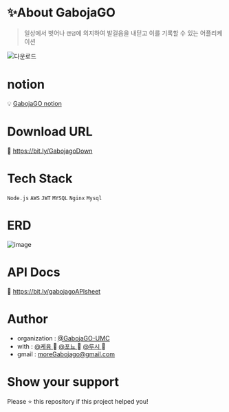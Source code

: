 # ✨About GabojaGO

> 일상에서 벗어나 ```랜덤```에 의지하여 발걸음을 내딛고 이를 기록할 수 있는 어플리케이션

![다운로드](https://user-images.githubusercontent.com/87413634/161967890-350621f7-e3b6-4dbb-8699-b3e9616803a8.png)

# notion
:bulb: [ GabojaGO notion ](https://bit.ly/Gabojago)

# Download URL
:bookmark_tabs: [ https://bit.ly/GabojagoDown ](https://bit.ly/GabojagoDown)

# Tech Stack
```Node.js``` ```AWS``` ```JWT``` ```MYSQL``` ```Nginx``` ```Mysql``` 

# ERD
![image](https://user-images.githubusercontent.com/87413634/161952509-17de07ec-c5d8-4dfa-8889-9721c6b9814a.png)

# API Docs
:scroll: [ https://bit.ly/gabojagoAPIsheet ](https://bit.ly/gabojagoAPIsheet)

# Author
+ organization : [ @GabojaGO-UMC ](https://github.com/GabojaGO-UMC)
+ with : [ @케융 ](https://github.com/hannah100-coder)👸  [ @포뇨 ](https://github.com/Hg-studios):girl:  [ @루시 ](https://github.com/kolucy):woman:
+ gmail : moreGabojago@gmail.com

# Show your support
Please ⭐️ this repository if this project helped you!
